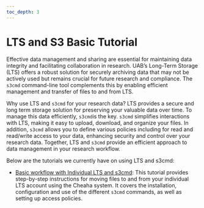 ```yaml
---
toc_depth: 3
---
```

# LTS and S3 Basic Tutorial

Effective data management and sharing are essential for maintaining data integrity and facilitating collaboration in research. UAB’s Long-Term Storage (LTS) offers a robust solution for securely archiving data that may not be actively used but remains crucial for future research and compliance. The `s3cmd` command-line tool complements this by enabling efficient management and transfer of files to and from LTS.

Why use LTS and `s3cmd` for your research data? LTS provides a secure and long term storage solution for preserving your valuable data over time. To manage this data efficiently, `s3cmd`is the key. `s3cmd` simplifies interactions with LTS, making it easy to upload, download, and organize your files. In addition, `s3cmd` allows you to define various policies including for read and read/write access to your data, enhancing security and control over your research data. Together, LTS and `s3cmd` provide an efficient approach to data management in your research workflow.

Below are the tutorials we currently have on using LTS and s3cmd:

- [Basic workflow with Individual LTS and s3cmd](./individual_lts_tutorial.md): This tutorial provides step-by-step instructions for moving files to and from your individual LTS account using the Cheaha system. It covers the installation, configuration and use of the different `s3cmd` commands, as well as setting up access policies.
